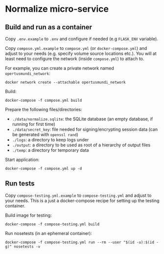 # Normalize micro-service

## Build and run as a container

Copy `.env.example` to `.env` and configure if needed (e.g `FLASK_ENV` variable).

Copy `compose.yml.example` to `compose.yml` (or `docker-compose.yml`) and adjust to your needs (e.g. specify volume source locations etc.). You will at least need to configure the network (inside `compose.yml`) to attach to. 

For example, you can create a private network named `opertusmundi_network`:

    docker network create --attachable opertusmundi_network

Build:

    docker-compose -f compose.yml build

Prepare the following files/directories:

   * `./data/normalize.sqlite`:  the SQLite database (an empty database, if running for first time)
   * `./data/secret_key`: file needed for signing/encrypting session data (can be generated with `openssl rand`)
   * `./logs`: a directory to keep logs under
   * `./output`: a directory to be used as root of a hierarchy of output files
   * `./temp`: a directory for temporary data

Start application:
    
    docker-compose -f compose.yml up -d


## Run tests

Copy `compose-testing.yml.example` to `compose-testing.yml` and adjust to your needs. This is a just a docker-compose recipe for setting up the testing container.

Build image for testing:

    docker-compose -f compose-testing.yml build

Run nosetests (in an ephemeral container):

    docker-compose -f compose-testing.yml run --rm --user "$(id -u):$(id -g)" nosetests -v


